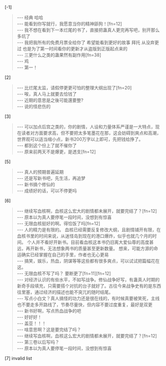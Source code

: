 
[-1] 
>--- 经典  哈哈<br>
>--- 能看到你写就行，我愿意当你的精神舔狗！[fn=12]<br>
>--- 我不想在看到下一本烂尾的书了，直接把蛊真人更完再写吧，别开那么多坑了<br>
>--- 我把我所有的免费月票全给你了  希望能看到更好的故事   拜托  从没弃更过   也是为了第一时间看你的更新才从盗版到正版起点来的<br>
>--- 三更什么之类的蛊果然有副作用[fn=38]<br>
>--- 鸡<br>
>--- 第一！<br>

[2] 
>--- 比烂尾太监，请假停更更可怕的整理大纲出现了[fn=20]<br>
>--- 唉，真人马上就要去恰钱了<br>
>--- 近期的意思是之後可能還要整?<br>
>--- 说的怪悲伤的<br>

[3] 
>--- 可以加点后宫之类的，你的剧情，人设和力量体系严谨是一大特点，现在读者对方面要求高，但不要把太多笔墨花在那，这会妨碍到爽点和高潮，世界观可以适当缩小点，新书200万字以上即可，先把钱给挣了。<br>
>--- 都到这个份上了就不催你了<br>
>--- 原来前两天不是爆更，是透支[fn=12]<br>

[5] 
>--- 真人的预期普遍延期<br>
>--- 还是写新书吧，先生活，再追梦<br>
>--- 新书搞个修仙的<br>
>--- 成绩好的话，可以不停更吗<br>

[6] 
>--- 继续写血核啊，血核这么宏大的剧情都未展开，就要完结了？[fn=12]<br>
>--- 原本以为真人要停笔一段时间，没想到有惊喜<br>
>--- 无限血核挺好的啊。得恰饭了吗[fn=12]<br>
>--- 人的精力是有限的。
血核已经需要反复修改大纲，且剧情铺开有限，在血核书里的时间来说，从迷怪岛到现在的港口爆炸，似乎也就几个月的时间。
个人并不看好开新书。目前看血核这本书仍旧离大爱仙尊的高度甚远，再开新书，无法想象两书的质量甚至更新数量。
想来，可能方源的命运确实已经掌握在自己的手里，作者也无心更易<br>
>--- 搞笑，娱乐，热血，阴谋等等这些都有很多爽点，可以试试把篇幅花在这。<br>
>--- 无限血核不写了吗？
要断更了[fn=11][fn=12]<br>
>--- 对经济认识的有些水平，不如写战争。修仙战争好写，有蛊真人时期的新奇手段填充，只需要搭个对抗的台子就好了。古往今来战争史有的是东西往里塞，通过经济的描述也能不突兀的随时结尾。<br>
>--- 写点小白文？真人搞怪的功力还是很在线的，有时候真要被笑死，主线也不要走多开路线了，节奏尽量快，但内容不要过度重复，最好是双更<br>
>--- 新书好啊，写点热血战争的吧<br>
>--- 好好好！<br>
>--- 盖亚！！！<br>
>--- 啥意思啊？这是要完结了吗？<br>
>--- 继续写血核啊，血核这么宏大的剧情都未展开，就要完结了？[fn=12]<br>
>--- 第三卷以后写吗？<br>
>--- 原本以为真人要停笔一段时间，没想到有惊喜<br>

[7] invalid list
